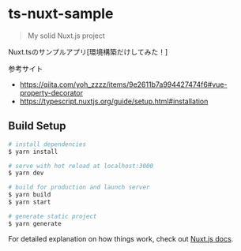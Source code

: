 # ts-nuxt-sample

> My solid Nuxt.js project

Nuxt.tsのサンプルアプリ[環境構築だけしてみた！]

参考サイト
- https://qiita.com/yoh_zzzz/items/9e2611b7a994427474f6#vue-property-decorator
- https://typescript.nuxtjs.org/guide/setup.html#installation


## Build Setup

``` bash
# install dependencies
$ yarn install

# serve with hot reload at localhost:3000
$ yarn dev

# build for production and launch server
$ yarn build
$ yarn start

# generate static project
$ yarn generate
```

For detailed explanation on how things work, check out [Nuxt.js docs](https://nuxtjs.org).
